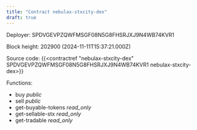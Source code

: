```yaml
---
title: "Contract nebulax-stxcity-dex"
draft: true
---
```

Deployer: SPDVGEVPZQWFMSGF08N5G8FHSRJXJ9N4WB74KVR1


 



Block height: 202900 (2024-11-11T15:37:21.000Z)

Source code: {{<contractref "nebulax-stxcity-dex" SPDVGEVPZQWFMSGF08N5G8FHSRJXJ9N4WB74KVR1 nebulax-stxcity-dex>}}

Functions:

* buy _public_
* sell _public_
* get-buyable-tokens _read_only_
* get-sellable-stx _read_only_
* get-tradable _read_only_
